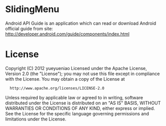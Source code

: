 SlidingMenu
===========

Android API Guide is an application which can read or download Android official guide from site:
http://developer.android.com/guide/components/index.html

License
===========
Copyright (C) 2012 yueyueniao
Licensed under the Apache License, Version 2.0 (the "License");
you may not use this file except in compliance with the License.
You may obtain a copy of the License at

      http://www.apache.org/licenses/LICENSE-2.0

Unless required by applicable law or agreed to in writing, software
distributed under the License is distributed on an "AS IS" BASIS,
WITHOUT WARRANTIES OR CONDITIONS OF ANY KIND, either express or implied.
See the License for the specific language governing permissions and
limitations under the License.
